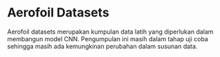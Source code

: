 # Aerofoil Datasets

Aerofoil datasets merupakan kumpulan data latih yang diperlukan dalam membangun
model CNN. Pengumpulan ini masih dalam tahap uji coba sehingga masih ada
kemungkinan perubahan dalam susunan data.
